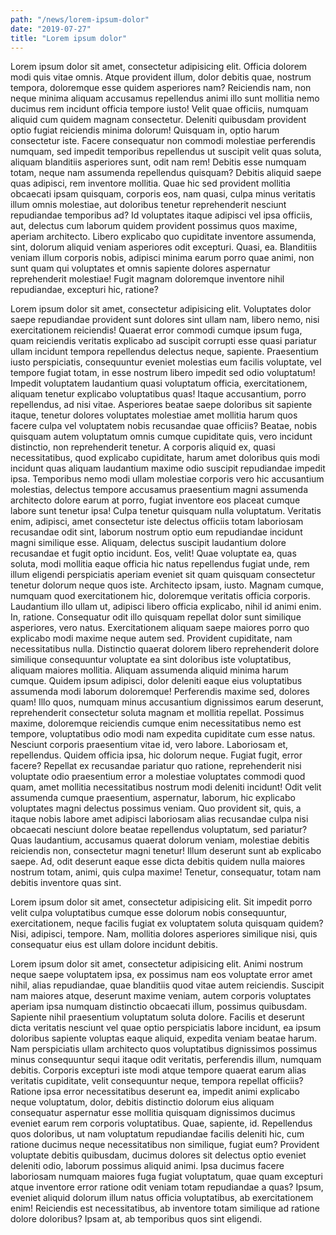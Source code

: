 ```yaml
---
path: "/news/lorem-ipsum-dolor"
date: "2019-07-27"
title: "Lorem ipsum dolor"
---
```


Lorem ipsum dolor sit amet, consectetur adipisicing elit. Officia dolorem modi quis vitae omnis. Atque provident illum, dolor debitis quae, nostrum tempora, doloremque esse quidem asperiores nam? Reiciendis nam, non neque minima aliquam accusamus repellendus animi illo sunt mollitia nemo ducimus rem incidunt officia tempore iusto! Velit quae officiis, numquam aliquid cum quidem magnam consectetur. Deleniti quibusdam provident optio fugiat reiciendis minima dolorum! Quisquam in, optio harum consectetur iste. Facere consequatur non commodi molestiae perferendis numquam, sed impedit temporibus repellendus ut suscipit velit quas soluta, aliquam blanditiis asperiores sunt, odit nam rem! Debitis esse numquam totam, neque nam assumenda repellendus quisquam? Debitis aliquid saepe quas adipisci, rem inventore mollitia. Quae hic sed provident mollitia obcaecati ipsam quisquam, corporis eos, nam quasi, culpa minus veritatis illum omnis molestiae, aut doloribus tenetur reprehenderit nesciunt repudiandae temporibus ad? Id voluptates itaque adipisci vel ipsa officiis, aut, delectus cum laborum quidem provident possimus quos maxime, aperiam architecto. Libero explicabo quo cupiditate inventore assumenda, sint, dolorum aliquid veniam asperiores odit excepturi. Quasi, ea. Blanditiis veniam illum corporis nobis, adipisci minima earum porro quae animi, non sunt quam qui voluptates et omnis sapiente dolores aspernatur reprehenderit molestiae! Fugit magnam doloremque inventore nihil repudiandae, excepturi hic, ratione?

Lorem ipsum dolor sit amet, consectetur adipisicing elit. Voluptates dolor saepe repudiandae provident sunt dolores sint ullam nam, libero nemo, nisi exercitationem reiciendis! Quaerat error commodi cumque ipsum fuga, quam reiciendis veritatis explicabo ad suscipit corrupti esse quasi pariatur ullam incidunt tempora repellendus delectus neque, sapiente. Praesentium iusto perspiciatis, consequuntur eveniet molestias eum facilis voluptate, vel tempore fugiat totam, in esse nostrum libero impedit sed odio voluptatum! Impedit voluptatem laudantium quasi voluptatum officia, exercitationem, aliquam tenetur explicabo voluptatibus quas! Itaque accusantium, porro repellendus, ad nisi vitae. Asperiores beatae saepe doloribus sit sapiente itaque, tenetur dolores voluptates molestiae amet mollitia harum quos facere culpa vel voluptatem nobis recusandae quae officiis? Beatae, nobis quisquam autem voluptatum omnis cumque cupiditate quis, vero incidunt distinctio, non reprehenderit tenetur. A corporis aliquid ex, quasi necessitatibus, quod explicabo cupiditate, harum amet doloribus quis modi incidunt quas aliquam laudantium maxime odio suscipit repudiandae impedit ipsa. Temporibus nemo modi ullam molestiae corporis vero hic accusantium molestias, delectus tempore accusamus praesentium magni assumenda architecto dolore earum at porro, fugiat inventore eos placeat cumque labore sunt tenetur ipsa! Culpa tenetur quisquam nulla voluptatum. Veritatis enim, adipisci, amet consectetur iste delectus officiis totam laboriosam recusandae odit sint, laborum nostrum optio eum repudiandae incidunt magni similique esse. Aliquam, delectus suscipit laudantium dolore recusandae et fugit optio incidunt. Eos, velit! Quae voluptate ea, quas soluta, modi mollitia eaque officia hic natus repellendus fugiat unde, rem illum eligendi perspiciatis aperiam eveniet sit quam quisquam consectetur tenetur dolorum neque quos iste. Architecto ipsam, iusto. Magnam cumque, numquam quod exercitationem hic, doloremque veritatis officia corporis. Laudantium illo ullam ut, adipisci libero officia explicabo, nihil id animi enim. In, ratione. Consequatur odit illo quisquam repellat dolor sunt similique asperiores, vero natus. Exercitationem aliquam saepe maiores porro quo explicabo modi maxime neque autem sed. Provident cupiditate, nam necessitatibus nulla. Distinctio quaerat dolorem libero reprehenderit dolore similique consequuntur voluptate ea sint doloribus iste voluptatibus, aliquam maiores mollitia. Aliquam assumenda aliquid minima harum cumque. Quidem ipsum adipisci, dolor deleniti eaque eius voluptatibus assumenda modi laborum doloremque! Perferendis maxime sed, dolores quam! Illo quos, numquam minus accusantium dignissimos earum deserunt, reprehenderit consectetur soluta magnam et mollitia repellat. Possimus maxime, doloremque reiciendis cumque enim necessitatibus nemo est tempore, voluptatibus odio modi nam expedita cupiditate cum esse natus. Nesciunt corporis praesentium vitae id, vero labore. Laboriosam et, repellendus. Quidem officia ipsa, hic dolorum neque. Fugiat fugit, error facere? Repellat ex recusandae pariatur quo ratione, reprehenderit nisi voluptate odio praesentium error a molestiae voluptates commodi quod quam, amet mollitia necessitatibus nostrum modi deleniti incidunt! Odit velit assumenda cumque praesentium, aspernatur, laborum, hic explicabo voluptates magni delectus possimus veniam. Quo provident sit, quis, a itaque nobis labore amet adipisci laboriosam alias recusandae culpa nisi obcaecati nesciunt dolore beatae repellendus voluptatum, sed pariatur? Quas laudantium, accusamus quaerat dolorum veniam, molestiae debitis reiciendis non, consectetur magni tenetur! Illum deserunt sunt ab explicabo saepe. Ad, odit deserunt eaque esse dicta debitis quidem nulla maiores nostrum totam, animi, quis culpa maxime! Tenetur, consequatur, totam nam debitis inventore quas sint.

Lorem ipsum dolor sit amet, consectetur adipisicing elit. Sit impedit porro velit culpa voluptatibus cumque esse dolorum nobis consequuntur, exercitationem, neque facilis fugiat ex voluptatem soluta quisquam quidem? Nisi, adipisci, tempore. Nam, mollitia dolores asperiores similique nisi, quis consequatur eius est ullam dolore incidunt debitis.

Lorem ipsum dolor sit amet, consectetur adipisicing elit. Animi nostrum neque saepe voluptatem ipsa, ex possimus nam eos voluptate error amet nihil, alias repudiandae, quae blanditiis quod vitae autem reiciendis. Suscipit nam maiores atque, deserunt maxime veniam, autem corporis voluptates aperiam ipsa numquam distinctio obcaecati illum, possimus quibusdam. Sapiente nihil praesentium voluptatum soluta dolore. Facilis et deserunt dicta veritatis nesciunt vel quae optio perspiciatis labore incidunt, ea ipsum doloribus sapiente voluptas eaque aliquid, expedita veniam beatae harum. Nam perspiciatis ullam architecto quos voluptatibus dignissimos possimus minus consequuntur sequi itaque odit veritatis, perferendis illum, numquam debitis. Corporis excepturi iste modi atque tempore quaerat earum alias veritatis cupiditate, velit consequuntur neque, tempora repellat officiis? Ratione ipsa error necessitatibus deserunt ea, impedit animi explicabo neque voluptatum, dolor, debitis distinctio dolorum eius aliquam consequatur aspernatur esse mollitia quisquam dignissimos ducimus eveniet earum rem corporis voluptatibus. Quae, sapiente, id. Repellendus quos doloribus, ut nam voluptatum repudiandae facilis deleniti hic, cum ratione ducimus neque necessitatibus non similique, fugiat eum? Provident voluptate debitis quibusdam, ducimus dolores sit delectus optio eveniet deleniti odio, laborum possimus aliquid animi. Ipsa ducimus facere laboriosam numquam maiores fuga fugiat voluptatum, quae quam excepturi atque inventore error ratione odit veniam totam repudiandae a quas? Ipsum, eveniet aliquid dolorum illum natus officia voluptatibus, ab exercitationem enim! Reiciendis est necessitatibus, ab inventore totam similique ad ratione dolore doloribus? Ipsam at, ab temporibus quos sint eligendi.